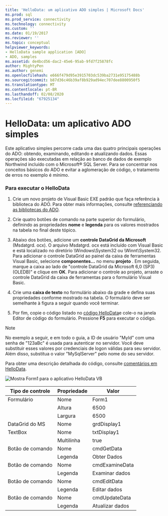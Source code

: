 ```yaml
---
title: 'HelloData: um aplicativo ADO simples | Microsoft Docs'
ms.prod: sql
ms.prod_service: connectivity
ms.technology: connectivity
ms.custom: ''
ms.date: 01/19/2017
ms.reviewer: ''
ms.topic: conceptual
helpviewer_keywords:
- HelloData sample application [ADO]
- ADO, samples
ms.assetid: de4bcd56-dac2-45e6-95ab-9fd7f25878fc
author: MightyPen
ms.author: genemi
ms.openlocfilehash: e666f479d95e3915703dc539ba2731e95175488b
ms.sourcegitcommit: b87d36c46b39af8b929ad94ec707dee8800950f5
ms.translationtype: MT
ms.contentlocale: pt-BR
ms.lasthandoff: 02/08/2020
ms.locfileid: "67925134"
---
```

# <a name="hellodata-a-simple-ado-application"></a>HelloData: um aplicativo ADO simples
Este aplicativo simples percorre cada uma das quatro principais operações do ADO: obtendo, examinando, editando e atualizando dados. Essas operações são executadas em relação ao banco de dados de exemplo Northwind incluído com o Microsoft® SQL Server. Para se concentrar nos conceitos básicos do ADO e evitar a aglomeração de código, o tratamento de erros no exemplo é mínimo.  
  
### <a name="to-run-hellodata"></a>Para executar o HelloData  
  
1.  Crie um novo projeto de Visual Basic EXE padrão que faça referência à biblioteca do ADO. Para obter mais informações, consulte [referenciando as bibliotecas do ADO](../../../ado/guide/referencing-the-ado-libraries.md).  
  
2.  Crie quatro botões de comando na parte superior do formulário, definindo as propriedades **nome** e **legenda** para os valores mostrados na tabela no final deste tópico.  
  
3.  Abaixo dos botões, adicione um **controle DataGrid da Microsoft** (Msdatgrd. ocx). O arquivo Msdatgrd. ocx está incluído com Visual Basic e está localizado no diretório \Windows\System32 ou \Winnt\System32. Para adicionar o controle DataGrid ao painel da caixa de ferramentas Visual Basic, selecione **componentes...** no menu **projeto** . Em seguida, marque a caixa ao lado de "controle DataGrid da Microsoft 6,0 (SP3) (OLEDB)" e clique em **OK**. Para adicionar o controle ao projeto, arraste o controle DataGrid da caixa de ferramentas para o formulário Visual Basic.  
  
4.  Crie uma **caixa de texto** no formulário abaixo da grade e defina suas propriedades conforme mostrado na tabela. O formulário deve ser semelhante à figura a seguir quando você terminar.  
  
5.  Por fim, copie o código listado no [código HelloData](../../../ado/guide/data/hellodata-code.md)e cole-o na janela Editor de código do formulário. Pressione **F5** para executar o código.  
  
> [!NOTE]
>  No exemplo a seguir, e em todo o guia, a ID de usuário "MyId" com uma senha de "123aBc" é usada para autenticar no servidor. Você deve substituir esses valores por credenciais de logon válidas para seu servidor. Além disso, substitua o valor "MySqlServer" pelo nome do seu servidor.  
  
 Para obter uma descrição detalhada do código, consulte [comentários em HelloData](../../../ado/guide/data/comments-on-hellodata.md).  
  
 ![Mostra Form1 para o aplicativo HelloData VB](../../../ado/guide/data/media/hellodata.gif "HelloData")  
  
|Tipo de controle|Propriedade|Valor|  
|------------------|--------------|-----------|  
|Formulário|Nome|Form1|  
||Altura|6500|  
||Largura|6500|  
|DataGrid do MS|Nome|grdDisplay1|  
|TextBox|Nome|txtDisplay1|  
||Multilinha|true|  
|Botão de comando|Nome|cmdGetData|  
||Legenda|Obter Dados|  
|Botão de comando|Nome|cmdExamineData|  
||Legenda|Examinar dados|  
|Botão de comando|Nome|cmdEditData|  
||Legenda| Editar dados|  
|Botão de comando|Nome|cmdUpdateData|  
||Legenda|Atualizar dados|
